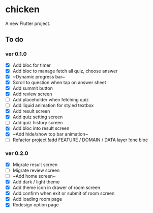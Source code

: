 # chicken

A new Flutter project.

## To do

### ver 0.1.0
- [x] Add bloc for timer
- [x] Add bloc to manage fetch all quiz, choose answer
- [x] ~Dynamic progress bar~
- [x] Scroll to question when tap on answer sheet
- [x] Add summit button
- [x] Add review screen
- [ ] Add placeholder when fetching quiz
- [ ] Add liquid animation for styled textbox
- [x] Add result screen
- [x] Add quiz setting screen
- [ ] Add quiz history screen
- [x] Add bloc into result screen
- [x] ~Add hide/show top bar animation~
- [ ] Refactor project !add FEATURE / DOMAIN / DATA layer !one bloc 

### ver 0.2.0
- [x] Migrate result screen
- [ ] Migrate review screen
- [ ] ~Add home screen~
- [x] Add dark / light theme
- [x] Add theme icon in drawer of room screen
- [x] Add confirm when exit or submit of room screen
- [x] Add loading room page
- [x] Redesign option page
